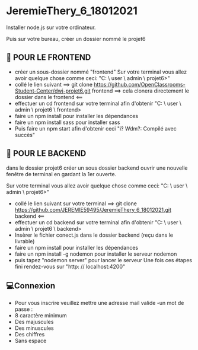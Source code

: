 # JeremieThery_6_18012021
Installer node.js sur votre ordinateur.

Puis sur votre bureau, créer un dossier nommé le projet6

🔔 POUR LE FRONTEND 
-
- créer un sous-dossier nommé "frontend"
Sur votre terminal vous allez avoir quelque chose comme ceci: "C: \ user \ admin \ projet6>"
- collé le lien suivant ==> git clone https://github.com/OpenClassrooms-Student-Center/dwj-projet6.git frontend ==> cela clonera directement le dossier dans le frontend <==
- effectuer un cd frontend sur votre terminal afin d'obtenir "C: \ user \ admin \ projet6 \ frontend>
- faire un npm install pour installer les dépendances
- faire un npm install sass pour installer sass
- Puis faire un npm start afin d'obtenir ceci "i? Wdm?: Compilé avec succès"

🔔 POUR LE BACKEND
-
dans le dossier projet6 créer un sous dossier backend
ouvrir une nouvelle fenêtre de terminal en gardant la 1er ouverte.

Sur votre terminal vous allez avoir quelque chose comme ceci: "C: \ user \ admin \ projet6>"
- collé le lien suivant sur votre terminal ==> git clone https://github.com/JEREMIE59495/JeremieThery_6_18012021.git backend <==
- effectuer un cd backend sur votre terminal afin d'obtenir "C: \ user \ admin \ projet6 \ backend>
- Insèrer le fichier conect.js dans le dossier backend  (reçu dans le livrable)
- faire un npm install pour installer les dépendances
- faire un npm install -g nodemon pour installer le serveur nodemon
- puis tapez "nodemon server" pour lancer le serveur
Une fois ces étapes fini rendez-vous sur "http: // localhost:4200"

💻Connexion 
-
- Pour vous inscrire veuillez mettre une adresse mail valide 
-un mot de passe :
- 8 caractère minimum
- Des majuscules
- Des minuscules
- Des chiffres
- Sans espace
